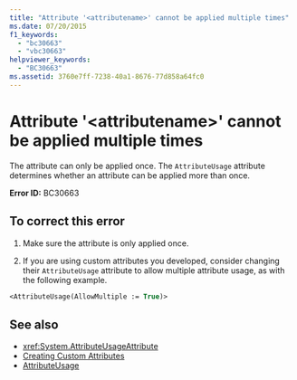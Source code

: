 ```yaml
---
title: "Attribute '<attributename>' cannot be applied multiple times"
ms.date: 07/20/2015
f1_keywords: 
  - "bc30663"
  - "vbc30663"
helpviewer_keywords: 
  - "BC30663"
ms.assetid: 3760e7ff-7238-40a1-8676-77d858a64fc0
---
```

# Attribute '\<attributename>' cannot be applied multiple times

The attribute can only be applied once. The `AttributeUsage` attribute determines whether an attribute can be applied more than once.  
  
 **Error ID:** BC30663  
  
## To correct this error  
  
1. Make sure the attribute is only applied once.  
  
2. If you are using custom attributes you developed, consider changing their `AttributeUsage` attribute to allow multiple attribute usage, as with the following example.  
  
```vb  
<AttributeUsage(AllowMultiple := True)>  
```  
  
## See also

- <xref:System.AttributeUsageAttribute>
- [Creating Custom Attributes](../../programming-guide/concepts/attributes/creating-custom-attributes.md)
- [AttributeUsage](../../programming-guide/concepts/attributes/attributeusage.md)
